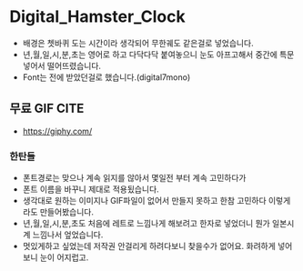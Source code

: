 # Digital_Hamster_Clock
- 배경은 쳇바퀴 도는 시간이라 생각되어 무한궤도 같은걸로 넣었습니다.
- 년,월,일,시,분,초는 영어로 하고 다닥다닥 붙여놓으니 눈도 아프고해서 중간에 특문넣어서 떨어뜨렸습니다.
- Font는 전에 받았던걸로 했습니다.(digital7mono)

## 무료 GIF CITE
- https://giphy.com/







### 한탄들
- 폰트경로는 맞으나 계속 읽지를 않아서 몇일전 부터 계속 고민하다가
- 폰트 이름을 바꾸니 제대로 적용됬습니다.
- 생각대로 원하는 이미지나 GIF파일이 없어서 만들지 못하고 한참 고민하다 이렇게라도 만들어봤습니다.
- 년,월,일,시,분,초도 처음에 레트로 느낌나게 해보려고 한자로 넣었더니 뭔가 일본시계 느낌나서 엎었습니다.
- 멋있게하고 싶었는데 저작권 안걸리게 하려다보니 찾을수가 없어요. 화려하게 넣어보니 눈이 어지럽고.
